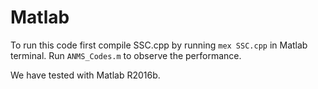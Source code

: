 # Matlab

To run this code first compile SSC.cpp by running `mex SSC.cpp` in Matlab terminal.
Run `ANMS_Codes.m` to observe the performance.

We have tested with Matlab R2016b.

